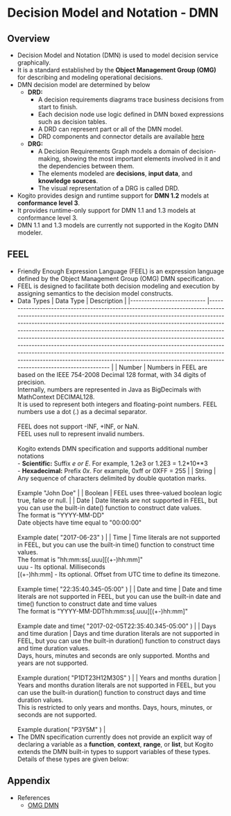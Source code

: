 # Decision Model and Notation - DMN

## Overview
- Decision Model and Notation (DMN) is used to model decision service graphically.
- It is a standard established by the **Object Management Group (OMG)** for describing and modeling operational decisions.
- DMN decision model are determined by below
  - **DRD:** 
    - A decision requirements diagrams trace business decisions from start to finish.
    - Each decision node use logic defined in DMN boxed expressions such as decision tables.
    - A DRD can represent part or all of the DMN model.
    - DRD components and connector details are available [here](https://docs.jboss.org/kogito/release/latest/html_single/#_using_dmn_models_in_kogito_services)
  - **DRG:**
    - A Decision Requirements Graph models a domain of decision-making, showing the most important elements involved in it and the dependencies between them.
    - The elements modeled are **decisions**, **input data**, and **knowledge sources**. 
    - The visual representation of a DRG is called DRD.
- Kogito provides design and runtime support for **DMN 1.2** models at **conformance level 3**.
- It provides runtime-only support for DMN 1.1 and 1.3 models at conformance level 3. 
- DMN 1.1 and 1.3 models are currently not supported in the Kogito DMN modeler.

## FEEL
- Friendly Enough Expression Language (FEEL) is an expression language defined by the Object Management Group (OMG) DMN specification.
- FEEL is designed to facilitate both decision modeling and execution by assigning semantics to the decision model constructs.
- Data Types
    | Data Type                 	| Description                                                                                                                                                                                                                                                                                                                                                                                                                                                                                                                                                                                                                                          	|
    |---------------------------	|------------------------------------------------------------------------------------------------------------------------------------------------------------------------------------------------------------------------------------------------------------------------------------------------------------------------------------------------------------------------------------------------------------------------------------------------------------------------------------------------------------------------------------------------------------------------------------------------------------------------------------------------------	|
    | Number                    	| Numbers in FEEL are based on the IEEE 754-2008 Decimal 128 format, with 34 digits of precision.<br>Internally, numbers are represented in Java as BigDecimals with MathContext DECIMAL128.<br>It is used to represent both integers and floating-point numbers. FEEL numbers use a dot (.) as a decimal separator.<br><br>FEEL does not support -INF, +INF, or NaN. <br>FEEL uses null to represent invalid numbers.<br><br>Kogito extends DMN specification and supports additional number notations<br>- **Scientific:** Suffix *e<exp> or E<exp>*. For example, 1.2e3 or 1.2E3 = 1.2*10**3<br>- **Hexadecimal:** Prefix *0x*. For example, 0xff or 0XFF = 255 	|
    | String                    	| Any sequence of characters delimited by double quotation marks.<br><br>Example "John Doe"                                                                                                                                                                                                                                                                                                                                                                                                                                                                                                                                                                                      	|
    | Boolean                   	| FEEL uses three-valued boolean logic true, false or null.                                                                                                                                                                                                                                                                                                                                                                                                                                                                                                                                                                                            	|
    | Date                      	| Date literals are not supported in FEEL, but you can use the built-in date() function to construct date values.<br>The format is "YYYY-MM-DD"<br>Date objects have time equal to "00:00:00" <br><br> Example date( "2017-06-23" )                                                                                                                                                                                                                                                                                                                                                                                                                                                         	|
    | Time                      	| Time literals are not supported in FEEL, but you can use the built-in time() function to construct time values.<br>The format is "hh:mm:ss[.uuu][(+-)hh:mm]"<br>uuu - Its optional. Milliseconds<br>[(+-)hh:mm] - Its optional. Offset from UTC time to define its timezone. <br><br> Example time( "22:35:40.345-05:00" )                                                                                                                                                                                                                                                                                                                                                                       	|
    | Date and time             	| Date and time literals are not supported in FEEL, but you can use the built-in date and time() function to construct date and time values<br>The format is "YYYY-MM-DDThh:mm:ss[.uuu][(+-)hh:mm]"<br><br>Example date and time( "2017-02-05T22:35:40.345-05:00" )                                                                                                                                                                                                                                                                                                                                                                                                                                                  	|
    | Days and time duration    	| Days and time duration literals are not supported in FEEL, but you can use the built-in duration() function to construct days and time duration values.<br>Days, hours, minutes and seconds are only supported. Months and years are not supported.<br><br>Example duration( "P1DT23H12M30S" )                                                                                                                                                                                                                                                                                                                                                       	|
    | Years and months duration 	| Years and months duration literals are not supported in FEEL, but you can use the built-in duration() function to construct days and time duration values.<br>This is restricted to only years and months. Days, hours, minutes, or seconds are not supported.<br><br>Example duration( "P3Y5M" )                                                                                                                                                                                                                                                                                                                                                    	|
- The DMN specification currently does not provide an explicit way of declaring a variable as a **function**, **context**, **range**, or **list**, but Kogito extends the DMN built-in types to support variables of these types. Details of these types are given below:


## Appendix
- References
  - [OMG DMN](https://www.omg.org/spec/DMN)